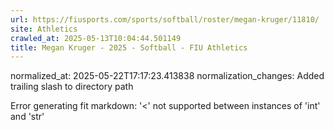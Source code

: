 ```yaml
---
url: https://fiusports.com/sports/softball/roster/megan-kruger/11810/
site: Athletics
crawled_at: 2025-05-13T10:04:44.501149
title: Megan Kruger - 2025 - Softball - FIU Athletics
---
```

normalized_at: 2025-05-22T17:17:23.413838
normalization_changes: Added trailing slash to directory path

Error generating fit markdown: '<' not supported between instances of 'int' and 'str'
